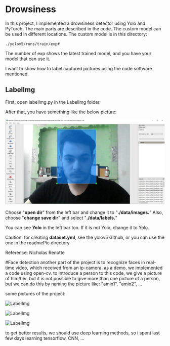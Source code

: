 # Drowsiness
In this project, I implemented a drowsiness detector using Yolo and PyTorch. The main parts are described in the code. The custom model can be used in different locations.
The custom model is in this directory:

```
./yolov5/runs/train/exp#
```

The number of exp shows the latest trained model, and you have your model that can use it.

I want to show how to label captured pictures using the code software mentioned.

## LabelImg
First, open labelImg.py in the LabelImg folder.

After that, you have something like the below picture:

![LabelImg](https://github.com/Sharif-Smart-and-Secure-Edge-Cloud-Lab/video-intelligence/blob/main/Drowsiness/readmePic/LabelImg.JPG)

Choose "**open dir**" from the left bar and change it to "**./data/images.**" Also, choose "**change save dir**" and select "**./data/labels.**"

You can see **Yolo** in the left bar too. If it is not Yolo, change it to Yolo.

Caution: for creating **dataset.yml**, see the yolov5 Github, or you can use the one in the readmePic directory

Reference: 
Nicholas Renotte




#Face detection
another part of the project is to recognize faces in real-time video, which received from an ip-camera.
as a demo, we implemented a code using open-cv.
to introduce a person to this code, we give a picture of him/her. but it is not possible to give more than one picture of a person, but we can do this by naming the picture like: "amin1", "amin2", ...

some pictures of the project:

![LabelImg](https://github.com/Sharif-Smart-and-Secure-Edge-Cloud-Lab/video-intelligence/blob/main/Drowsiness/readmePic/demo1.JPG)

![LabelImg](https://github.com/Sharif-Smart-and-Secure-Edge-Cloud-Lab/video-intelligence/blob/main/Drowsiness/readmePic/demo2.JPG)

![LabelImg](https://github.com/Sharif-Smart-and-Secure-Edge-Cloud-Lab/video-intelligence/blob/main/Drowsiness/readmePic/demo3.JPG)

to get better results, we should use deep learning methods, so i spent last few days learning tensorflow, CNN, ... 




